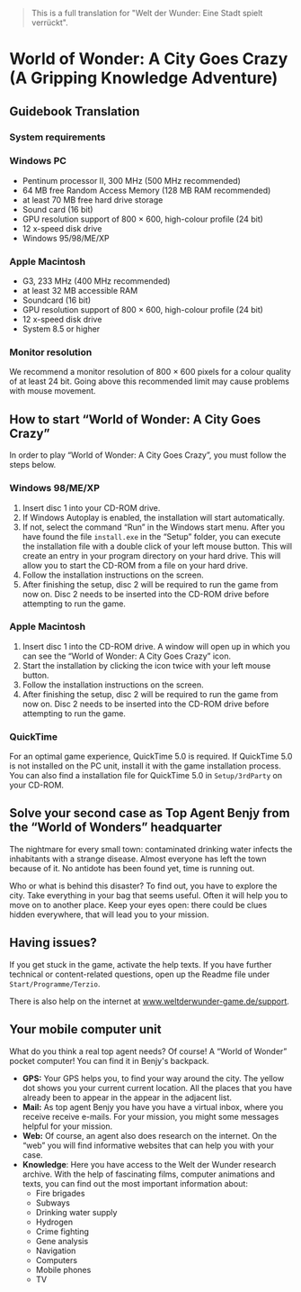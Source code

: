 > This is a full translation for "Welt der Wunder: Eine Stadt spielt verrückt".

# World of Wonder: A City Goes Crazy (A Gripping Knowledge Adventure)

## Guidebook Translation

### System requirements

### Windows PC

- Pentinum processor II, 300 MHz (500 MHz recommended)
- 64 MB free Random Access Memory (128 MB RAM recommended)
- at least 70 MB free hard drive storage
- Sound card (16 bit)
- GPU resolution support of 800 × 600, high-colour profile (24 bit)
- 12 x-speed disk drive
- Windows 95/98/ME/XP

### Apple Macintosh

- G3, 233 MHz (400 MHz recommended)
- at least 32 MB accessible RAM
- Soundcard (16 bit)
- GPU resolution support of 800 × 600, high-colour profile (24 bit)
- 12 x-speed disk drive
- System 8.5 or higher

### Monitor resolution

We recommend a monitor resolution of 800 × 600 pixels for a colour quality of at least 24 bit. Going above this recommended limit may cause problems with mouse movement.

## How to start “World of Wonder: A City Goes Crazy”

In order to play “World of Wonder: A City Goes Crazy”, you must follow the steps below.

### Windows 98/ME/XP

1. Insert disc 1 into your CD-ROM drive.
2. If Windows Autoplay is enabled, the installation will start automatically.
3. If not, select the command “Run” in the Windows start menu. After you have found the file `install.exe` in the “Setup” folder, you can execute the installation file with a double click of your left mouse button. This will create an entry in your program directory on your hard drive. This will allow you to start the CD-ROM from a file on your hard drive.
4. Follow the installation instructions on the screen.
5. After finishing the setup, disc 2 will be required to run the game from now on. Disc 2 needs to be inserted into the CD-ROM drive before attempting to run the game.

### Apple Macintosh

1. Insert disc 1 into the CD-ROM drive. A window will open up in which you can see the “World of Wonder: A City Goes Crazy” icon.
2. Start the installation by clicking the icon twice with your left mouse button.
3. Follow the installation instructions on the screen.
4. After finishing the setup, disc 2 will be required to run the game from now on. Disc 2 needs to be inserted into the CD-ROM drive before attempting to run the game.

### QuickTime
For an optimal game experience, QuickTime 5.0 is required. If QuickTime 5.0 is not installed on the PC unit, install it with the game installation process. You can also find a installation file for QuickTime 5.0 in `Setup/3rdParty` on your CD-ROM.

## Solve your second case as Top Agent Benjy from the “World of Wonders” headquarter

The nightmare for every small town: contaminated drinking water infects the inhabitants with a strange disease. Almost everyone has left the town because of it. No antidote has been found yet, time is running out.

Who or what is behind this disaster? To find out, you have to explore the city. Take everything in your bag that seems useful. Often it will help you to move on to another place. Keep your eyes open: there could be clues hidden everywhere, that will lead you to your mission.

## Having issues?

If you get stuck in the game, activate the help texts. If you have further technical or content-related questions, open up the Readme file under `Start/Programme/Terzio`.

There is also help on the internet at www.weltderwunder-game.de/support.

## Your mobile computer unit

What do you think a real top agent needs? Of course! A “World of Wonder” pocket computer! You can find it in Benjy's backpack.

- **GPS:** Your GPS helps you, to find your way around the city. The yellow dot shows you your current current location. All the places that you have already been to appear in the appear in the adjacent list.
- **Mail:** As top agent Benjy you have you have a virtual inbox, where you receive receive e-mails. For your mission, you might some messages helpful for your mission.
- **Web:** Of course, an agent also does research on the internet. On the “web” you will find informative websites that can help you with your case.
- **Knowledge**: Here you have access to the Welt der Wunder research archive. With the help of fascinating films, computer animations and texts, you can find out the most important information about:
    - Fire brigades
    - Subways
    - Drinking water supply
    - Hydrogen
    - Crime fighting
    - Gene analysis
    - Navigation
    - Computers
    - Mobile phones
    - TV